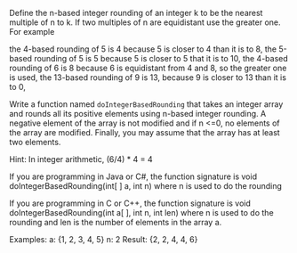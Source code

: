 Define the n-based integer rounding of an integer k to be the nearest multiple of n to k. 
If two multiples of n are equidistant use the greater one. For example

the 4-based rounding of 5 is 4 because 5 is closer to 4 than it is to 8,
the 5-based rounding of 5 is 5 because 5 is closer to 5 that it is to 10,
the 4-based rounding of 6 is 8 because 6 is equidistant from 4 and 8, so the greater one is used, the 13-based rounding of 9 is 13, because 9 is closer to 13 than it is to 0,

Write a function named `doIntegerBasedRounding` that takes an integer array and rounds all its 
positive elements using n-based integer rounding.
A negative element of the array is not modified and if n <=0, no elements of the array are modified. 
Finally, you may assume that the array has at least two elements.

Hint: In integer arithmetic, (6/4) * 4 = 4

If you are programming in Java or C#, the function signature is
void doIntegerBasedRounding(int[ ] a, int n) where n is used to do the rounding

If you are programming in C or C++, the function signature is
void doIntegerBasedRounding(int a[ ], int n, int len) 
where n is used to do the rounding and len is the number of elements in the array a.

Examples:
a: {1, 2, 3, 4, 5}
n: 2
Result: {2, 2, 4, 4, 6}

